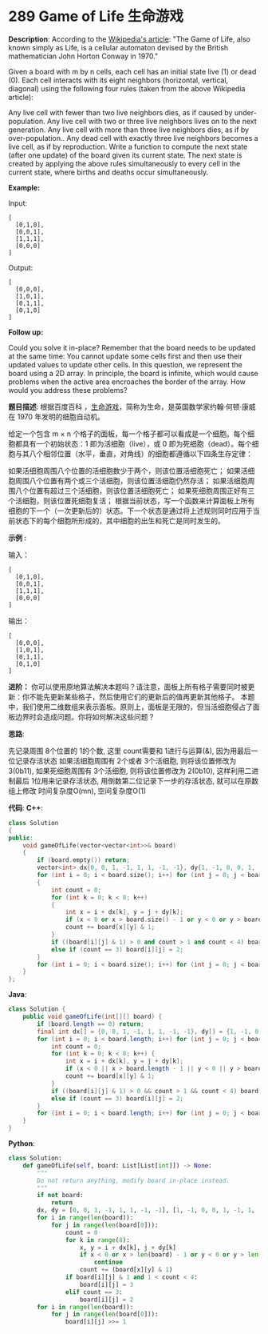 # 289 Game of Life 生命游戏

__Description__:
According to the [Wikipedia's article](https://en.wikipedia.org/wiki/Conway%27s_Game_of_Life): "The Game of Life, also known simply as Life, is a cellular automaton devised by the British mathematician John Horton Conway in 1970."

Given a board with m by n cells, each cell has an initial state live (1) or dead (0). Each cell interacts with its eight neighbors (horizontal, vertical, diagonal) using the following four rules (taken from the above Wikipedia article):

Any live cell with fewer than two live neighbors dies, as if caused by under-population.
Any live cell with two or three live neighbors lives on to the next generation.
Any live cell with more than three live neighbors dies, as if by over-population..
Any dead cell with exactly three live neighbors becomes a live cell, as if by reproduction.
Write a function to compute the next state (after one update) of the board given its current state. The next state is created by applying the above rules simultaneously to every cell in the current state, where births and deaths occur simultaneously.

__Example:__

Input:

```text
[
  [0,1,0],
  [0,0,1],
  [1,1,1],
  [0,0,0]
]
```

Output:

```text
[
  [0,0,0],
  [1,0,1],
  [0,1,1],
  [0,1,0]
]
```

__Follow up:__

Could you solve it in-place? Remember that the board needs to be updated at the same time: You cannot update some cells first and then use their updated values to update other cells.
In this question, we represent the board using a 2D array. In principle, the board is infinite, which would cause problems when the active area encroaches the border of the array. How would you address these problems?

__题目描述__:
根据百度百科 ，[生命游戏](https://baike.baidu.com/item/%E7%94%9F%E5%91%BD%E6%B8%B8%E6%88%8F/2926434?fr=aladdin)，简称为生命，是英国数学家约翰·何顿·康威在 1970 年发明的细胞自动机。

给定一个包含 m × n 个格子的面板，每一个格子都可以看成是一个细胞。每个细胞都具有一个初始状态：1 即为活细胞（live），或 0 即为死细胞（dead）。每个细胞与其八个相邻位置（水平，垂直，对角线）的细胞都遵循以下四条生存定律：

如果活细胞周围八个位置的活细胞数少于两个，则该位置活细胞死亡；
如果活细胞周围八个位置有两个或三个活细胞，则该位置活细胞仍然存活；
如果活细胞周围八个位置有超过三个活细胞，则该位置活细胞死亡；
如果死细胞周围正好有三个活细胞，则该位置死细胞复活；
根据当前状态，写一个函数来计算面板上所有细胞的下一个（一次更新后的）状态。下一个状态是通过将上述规则同时应用于当前状态下的每个细胞所形成的，其中细胞的出生和死亡是同时发生的。

__示例 :__

输入：

```text
[
  [0,1,0],
  [0,0,1],
  [1,1,1],
  [0,0,0]
]
```

输出：

```text
[
  [0,0,0],
  [1,0,1],
  [0,1,1],
  [0,1,0]
]
```

__进阶：__
你可以使用原地算法解决本题吗？请注意，面板上所有格子需要同时被更新：你不能先更新某些格子，然后使用它们的更新后的值再更新其他格子。
本题中，我们使用二维数组来表示面板。原则上，面板是无限的，但当活细胞侵占了面板边界时会造成问题。你将如何解决这些问题？

__思路__:

先记录周围 8个位置的 1的个数, 这里 count需要和 1进行与运算(&), 因为用最后一位记录存活状态
如果活细胞周围有 2个或者 3个活细胞, 则将该位置修改为 3(0b11),
如果死细胞周围有 3个活细胞, 则将该位置修改为 2(0b10),
这样利用二进制最后 1位用来记录存活状态, 用倒数第二位记录下一步的存活状态, 就可以在原数组上修改
时间复杂度O(mn), 空间复杂度O(1)

__代码__:
__C++__:

```C++
class Solution 
{
public:
    void gameOfLife(vector<vector<int>>& board) 
    {
        if (board.empty()) return;
        vector<int> dx{0, 0, 1, -1, 1, 1, -1, -1}, dy{1, -1, 0, 0, 1, -1, 1, -1};; 
        for (int i = 0; i < board.size(); i++) for (int j = 0; j < board[0].size(); j++) 
        {
            int count = 0;
            for (int k = 0; k < 8; k++) 
            {
                int x = i + dx[k], y = j + dy[k];
                if (x < 0 or x > board.size() - 1 or y < 0 or y > board[0].size() - 1) continue;
                count += board[x][y] & 1;
            }
            if ((board[i][j] & 1) > 0 and count > 1 and count < 4) board[i][j] = 3;
            else if (count == 3) board[i][j] = 2;
        }
        for (int i = 0; i < board.size(); i++) for (int j = 0; j < board[0].size(); j++) board[i][j] >>= 1;
    }
};
```

__Java__:

```Java
class Solution {
    public void gameOfLife(int[][] board) {
        if (board.length == 0) return;
        final int dx[] = {0, 0, 1, -1, 1, 1, -1, -1}, dy[] = {1, -1, 0, 0, 1, -1, 1, -1};; 
        for (int i = 0; i < board.length; i++) for (int j = 0; j < board[0].length; j++) {
            int count = 0;
            for (int k = 0; k < 8; k++) {
                int x = i + dx[k], y = j + dy[k];
                if (x < 0 || x > board.length - 1 || y < 0 || y > board[0].length - 1) continue;
                count += board[x][y] & 1;
            }
            if ((board[i][j] & 1) > 0 && count > 1 && count < 4) board[i][j] = 3;
            else if (count == 3) board[i][j] = 2;
        }
        for (int i = 0; i < board.length; i++) for (int j = 0; j < board[0].length; j++) board[i][j] >>= 1;
    }
}
```

__Python__:

```Python
class Solution:
    def gameOfLife(self, board: List[List[int]]) -> None:
        """
        Do not return anything, modify board in-place instead.
        """
        if not board:
            return
        dx, dy = [0, 0, 1, -1, 1, 1, -1, -1], [1, -1, 0, 0, 1, -1, 1, -1]
        for i in range(len(board)):
            for j in range(len(board[0])):
                count = 0
                for k in range(8):
                    x, y = i + dx[k], j + dy[k]
                    if x < 0 or x > len(board) - 1 or y < 0 or y > len(board[0]) - 1:
                        continue
                    count += (board[x][y] & 1)
                if board[i][j] & 1 and 1 < count < 4:
                    board[i][j] = 3
                elif count == 3:
                    board[i][j] = 2
        for i in range(len(board)):
            for j in range(len(board[0])):
                board[i][j] >>= 1
```
